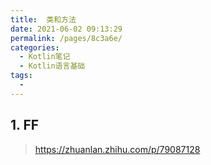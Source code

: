 ```yaml
---
title:  类和方法
date: 2021-06-02 09:13:29
permalink: /pages/8c3a6e/
categories:
  - Kotlin笔记
  - Kotlin语言基础
tags:
  - 
---
```

## 1. FF

> https://zhuanlan.zhihu.com/p/79087128

